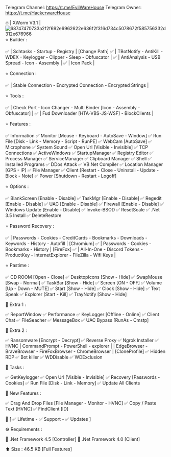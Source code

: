 Telegram Channel: https://t.me/EvilWareHouse Telegram Owner: https://t.me/HackerwareHouse

🔥 | XWorm V3.1 |
![68747470733a2f2f692e6962622e636f2f316d734c5078672f585756332d312e676966](https://user-images.githubusercontent.com/125498545/219132635-86b38982-b959-4482-ad8e-3e8e4ff4d0c7.gif)
⭐️ Builder :

✅ | Schtasks - Startup - Registry | [Change Path]
✅ | TBotNotify - AntiKill - WDEX - Keylogger - Clipper - Sleep - Obfuscator |
✅ | AntiAnalysis - USB Spread - Icon - Assembly |
✅ | Icon Pack |

⭐️ Connection :

✅ | Stable Connection - Encrypted Connection - Encrypted Strings |

⭐️ Tools :

✅ | Check Port - Icon Changer - Multi Binder [Icon - Assembly - Obfuscator] |
✅ | Fud Downloader [HTA-VBS-JS-WSF] - BlockClients |

⭐️ Features :

✅ Information
✅ Monitor [Mouse - Keyboard - AutoSave - Window]
✅ Run File [Disk - Link - Memory - Script - RunPE]
✅ WebCam [AutoSave]
✅ Microphone
✅ System Sound
✅ Open Url [Visible - Invisible]
✅ TCP Connections
✅ ActiveWindows
✅ StartupManager
✅ Registry Editor
✅ Process Manager
✅ ServiceManager
✅ Clipboard Manager
✅ Shell
✅ Installed Programs
✅ DDos Attack
✅ VB.Net Compiler
✅ Location Manager [GPS - IP]
✅ File Manager
✅ Client [Restart - Close - Uninstall - Update - Block - Note]
✅ Power [Shutdown - Restart - Logoff]

⭐️ Options :

✅ BlankScreen [Enable - Disable]
✅ TaskMgr [Enable - Disable]
✅ Regedit [Enable - Disable]
✅ UAC [Enable - Disable]
✅ Firewall [Enable - Disable]
✅ Windows Update [Enable - Disable]
✅ Invoke-BSOD
✅ ResetScale
✅ .Net 3.5 Install
✅ DeleteRestore

⭐️ Password Recovery :

✅ | Passwords - Cookies - CreditCards - Bookmarks - Downloads - Keywords - History - Autofill | [Chromium]
✅ | Passwords - Cookies - Bookmarks - History | [FireFox]
✅ | All-In-One - Discord Tokens - ProductKey - InternetExplorer - FileZilla - Wifi Keys |

⭐️ Pastime :

✅ CD ROOM [Open - Close]
✅ DesktopIcons [Show - Hide]
✅ SwapMouse [Swap - Normal]
✅ TaskBar [Show - Hide]
✅ Screen [ON - OFF]
✅ Volume [Up - Down - MUTE]
✅ Start [Show - Hide]
✅ Clock [Show - Hide]
✅ Text Speak
✅ Explorer [Start - Kill]
✅ TrayNotify [Show - Hide]

🔆 Extra 1 :

✅ ReportWindow
✅ Performance
✅ KeyLogger [Offline - Online]
✅ Client Chat
✅ FileSeacher
✅ MessageBox
✅ UAC Bypass [RunAs - Cmstp]

🔆 Extra 2 :

✅ Ransomware [Encrypt - Decrypt]
✅ Reverse Proxy
✅ Ngrok Installer
✅ HVNC | CommandPrompt - PowerShell - explorer | | EdgeBrowser - BraveBrowser - FireFoxBrowser - ChromeBrowser | [CloneProfile]
✅ Hidden RDP
✅ Bot killer
✅ WDDisable
✅ WDExclusion

🔆 Tasks :

✅ GetKeylogger
✅ Open Url [Visible - Invisible]
✅ Recovery [Passwords - Cookies]
✅ Run File [Disk - Link - Memory]
✅ Update All Clients

🔆 New Features :

✅ Drag And Drop Files [File Manager - Monitor - HVNC]
✅ Copy / Paste Text [HVNC]
✅ FindClient [ID]

🔆 [ ✅ Lifetime - ✅ Support - ✅ Updates ]

⚙️ Requirements :

🔸 .Net Framework 4.5 [Controller]
🔸 .Net Framework 4.0 [Client]

⬆️ Size : 46.5 KB [Full Features]
